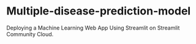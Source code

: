 # Multiple-disease-prediction-model
Deploying a Machine Learning Web App Using Streamlit on Streamlit Community Cloud.
